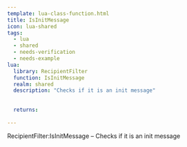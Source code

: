 ```yaml
---
template: lua-class-function.html
title: IsInitMessage
icon: lua-shared
tags:
  - lua
  - shared
  - needs-verification
  - needs-example
lua:
  library: RecipientFilter
  function: IsInitMessage
  realm: shared
  description: "Checks if it is an init message"
  
  
  returns:
    
---
```


<div class="lua__search__keywords">
RecipientFilter:IsInitMessage &#x2013; Checks if it is an init message
</div>
